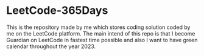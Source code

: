 # LeetCode-365Days
This is the repository made by me which stores coding solution coded by me on the LeetCode platform. The main intend of this repo is that I become Guardian on LeetCode in fastest time possible and also I want to have green calendar throughout the year 2023.
